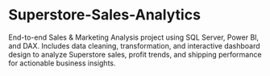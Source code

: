 # Superstore-Sales-Analytics
End-to-end Sales &amp; Marketing Analysis project using SQL Server, Power BI, and DAX. Includes data cleaning, transformation, and interactive dashboard design to analyze Superstore sales, profit trends, and shipping performance for actionable business insights.
